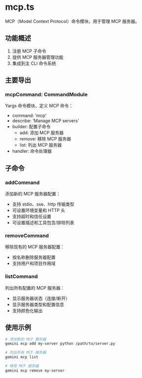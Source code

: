 # mcp.ts

MCP（Model Context Protocol）命令模块，用于管理 MCP 服务器。

## 功能概述

1. 注册 MCP 子命令
2. 提供 MCP 服务器管理功能
3. 集成到主 CLI 命令系统

## 主要导出

### mcpCommand: CommandModule
Yargs 命令模块，定义 MCP 命令：
- command: 'mcp'
- describe: 'Manage MCP servers'
- builder: 配置子命令
  - add: 添加 MCP 服务器
  - remove: 移除 MCP 服务器
  - list: 列出 MCP 服务器
- handler: 命令处理器

## 子命令

### addCommand
添加新的 MCP 服务器配置：
- 支持 stdio、sse、http 传输类型
- 可设置环境变量和 HTTP 头
- 支持超时和信任设置
- 可设置描述和工具包含/排除列表

### removeCommand
移除现有的 MCP 服务器配置：
- 按名称删除服务器配置
- 支持用户和项目作用域

### listCommand
列出所有配置的 MCP 服务器：
- 显示服务器状态（连接/断开）
- 显示服务器类型和配置信息
- 支持颜色化输出

## 使用示例

```bash
# 添加新的 MCP 服务器
gemini mcp add my-server python /path/to/server.py

# 列出所有 MCP 服务器
gemini mcp list

# 移除 MCP 服务器
gemini mcp remove my-server
```